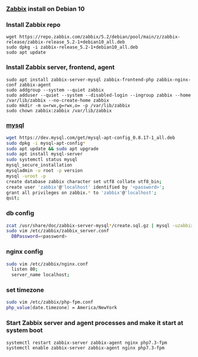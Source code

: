 ### [Zabbix](https://www.zabbix.com/download?zabbix=5.2&os_distribution=debian&os_version=10_buster&db=mysql&ws=nginx) install on Debian 10

### Install Zabbix repo
```
wget https://repo.zabbix.com/zabbix/5.2/debian/pool/main/z/zabbix-release/zabbix-release_5.2-1+debian10_all.deb
sudo dpkg -i zabbix-release_5.2-1+debian10_all.deb
sudo apt update
```
### Install Zabbix server, frontend, agent
```
sudo apt install zabbix-server-mysql zabbix-frontend-php zabbix-nginx-conf zabbix-agent
sudo addgroup --system --quiet zabbix
sudo adduser --quiet --system --disabled-login --ingroup zabbix --home /var/lib/zabbix --no-create-home zabbix
sudo mkdir -m u=rwx,g=rwx,o= -p /var/lib/zabbix
sudo chown zabbix:zabbix /var/lib/zabbix
```

### [mysql](https://dev.mysql.com/downloads/repo/apt/)
```bash
wget https://dev.mysql.com/get/mysql-apt-config_0.8.17-1_all.deb
sudo dpkg -i mysql-apt-config*
sudo apt update && sudo apt upgrade
sudo apt install mysql-server
sudo systemctl status mysql
mysql_secure_installation
mysqladmin -u root -p version
mysql -uroot -p
create database zabbix character set utf8 collate utf8_bin;
create user 'zabbix'@'localhost' identified by '<password>';
grant all privileges on zabbix.* to 'zabbix'@'localhost';
quit;
```
### db config
```bash
zcat /usr/share/doc/zabbix-server-mysql*/create.sql.gz | mysql -uzabbix -p zabbix
sudo vim /etc/zabbix/zabbix_server.conf
  DBPassword=<password>
```  
### nginx config
```bash
sudo vim /etc/zabbix/nginx.conf
  listen 80;
  server_name localhost;
```
### set timezone
```bash
sudo vim /etc/zabbix/php-fpm.conf
php_value[date.timezone] = America/NewYork
```
### Start Zabbix server and agent processes and make it start at system boot
```bash
systemctl restart zabbix-server zabbix-agent nginx php7.3-fpm
systemctl enable zabbix-server zabbix-agent nginx php7.3-fpm
```
